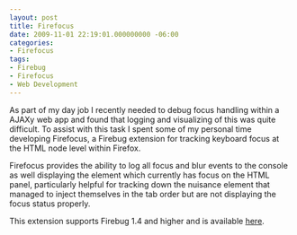 ```yaml
---
layout: post
title: Firefocus
date: 2009-11-01 22:19:01.000000000 -06:00
categories:
- Firefocus
tags:
- Firebug
- Firefocus
- Web Development
---
```

<p>
As part of my day job I recently needed to debug focus handling within a AJAXy web app and found that logging and visualizing of this was quite difficult. To assist with this task I spent some of my personal time developing Firefocus, a Firebug extension for tracking keyboard focus at the HTML node level within Firefox.</p>
<p>
Firefocus provides the ability to log all focus and blur events to the console as well displaying the element which currently has focus on the HTML panel, particularly helpful for tracking down the nuisance element that managed to inject themselves in the tab order but are not displaying the focus status properly.</p>
<p>
This extension supports Firebug 1.4 and higher and is available <a href="/firefocus">here</a>.</p>

